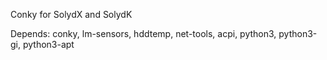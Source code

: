 Conky for SolydX and SolydK

Depends: conky, lm-sensors, hddtemp, net-tools, acpi, python3, python3-gi, python3-apt